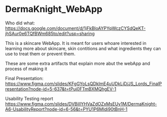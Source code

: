 # DermaKnight_WebApp

Who did what:
https://docs.google.com/document/d/1jFkBloAYPYqWczCYSdQeKT-jhSAur0e6TQfBWm685to/edit?usp=sharing

This is  a skincare WebApp. It is meant for users whoare interested in learning more about skincare, skin contitions and what ingredients they can use to treat them or prevent them.

These are some extra artifacts that explain more abut the webApp and process of making it

Final Presentation:
https://www.figma.com/slides/KFgGYoLsQDklmE4uUDkLjD/JS_Lords_FinalPresentation?node-id=5-637&t=tPuj0FTmBXMQhgEV-1

Usability Testing report
https://www.figma.com/slides/DVBiIIYHVaZdOZxMsEUy1M/DermaKnight-A6-UsabilityReport?node-id=6-56&t=PYU1P6MIdi90tBnH-1
